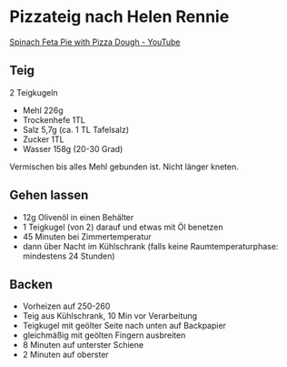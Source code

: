 # Pizzateig nach Helen Rennie

[Spinach Feta Pie with Pizza Dough - YouTube](https://www.youtube.com/watch?v=YJn1jBlC2w8)

## Teig

2 Teigkugeln

- Mehl 226g
- Trockenhefe 1TL
- Salz 5,7g (ca. 1 TL Tafelsalz)
- Zucker 1TL
- Wasser 158g (20-30 Grad)                                                                                                                                                                                                                

Vermischen bis alles Mehl gebunden ist. Nicht länger kneten.

## Gehen lassen

- 12g Olivenöl in einen Behälter
- 1 Teigkugel (von 2) darauf und etwas mit Öl benetzen
- 45 Minuten bei Zimmertemperatur
- dann über Nacht im Kühlschrank (falls keine Raumtemperaturphase: mindestens 24 Stunden)

## Backen

- Vorheizen auf 250-260
- Teig aus Kühlschrank, 10 Min vor Verarbeitung
- Teigkugel mit geölter Seite nach unten auf Backpapier
- gleichmäßig mit geölten Fingern ausbreiten
- 8 Minuten auf unterster Schiene
- 2 Minuten auf oberster
